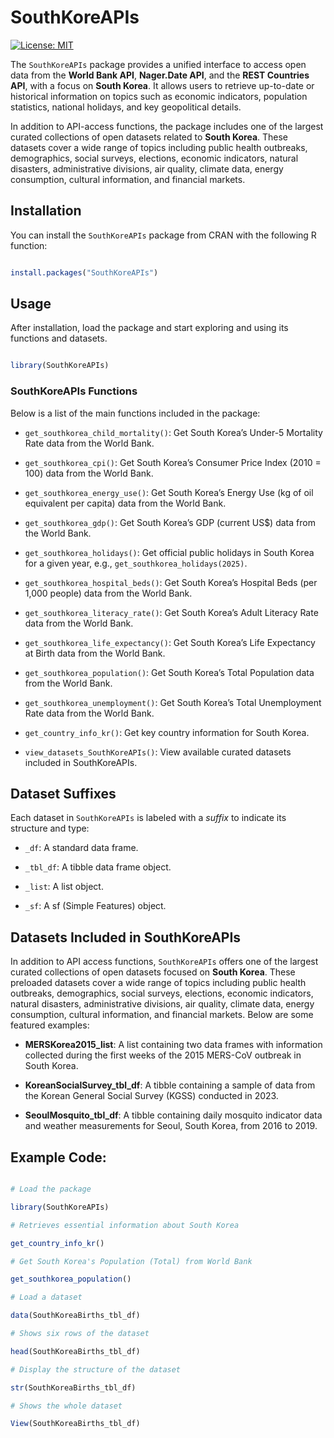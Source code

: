 # SouthKoreAPIs

[![License: MIT](https://img.shields.io/badge/license-MIT-blue.svg)](LICENSE)

The `SouthKoreAPIs` package provides a unified interface to access open data from the **World Bank API**, **Nager.Date API**, and the **REST Countries API**, with a focus on **South Korea**. It allows users to retrieve up-to-date or historical information on topics such as economic indicators, population statistics, national holidays, and key geopolitical details.

In addition to API-access functions, the package includes one of the largest curated collections of open datasets related to **South Korea**. These datasets cover a wide range of topics including public health outbreaks, demographics, social surveys, elections, economic indicators, natural disasters, administrative divisions, air quality, climate data, energy consumption, cultural information, and financial markets.


## Installation

You can install the `SouthKoreAPIs` package from CRAN with the following R function:

```R

install.packages("SouthKoreAPIs")

```


## Usage

After installation, load the package and start exploring and using its functions and datasets.

```R

library(SouthKoreAPIs)

```

### SouthKoreAPIs Functions

Below is a list of the main functions included in the package:

- `get_southkorea_child_mortality()`: Get South Korea’s Under-5 Mortality Rate data from the World Bank.

- `get_southkorea_cpi()`: Get South Korea’s Consumer Price Index (2010 = 100) data from the World Bank.

- `get_southkorea_energy_use()`: Get South Korea’s Energy Use (kg of oil equivalent per capita) data from the World Bank.

- `get_southkorea_gdp()`: Get South Korea’s GDP (current US$) data from the World Bank.

- `get_southkorea_holidays()`: Get official public holidays in South Korea for a given year, e.g., `get_southkorea_holidays(2025)`.

- `get_southkorea_hospital_beds()`: Get South Korea’s Hospital Beds (per 1,000 people) data from the World Bank.

- `get_southkorea_literacy_rate()`: Get South Korea’s Adult Literacy Rate data from the World Bank.

- `get_southkorea_life_expectancy()`: Get South Korea’s Life Expectancy at Birth data from the World Bank.

- `get_southkorea_population()`: Get South Korea’s Total Population data from the World Bank.

- `get_southkorea_unemployment()`: Get South Korea’s Total Unemployment Rate data from the World Bank.

- `get_country_info_kr()`: Get key country information for South Korea.

- `view_datasets_SouthKoreAPIs()`: View available curated datasets included in SouthKoreAPIs.

## Dataset Suffixes

Each dataset in `SouthKoreAPIs` is labeled with a *suffix* to indicate its structure and type:

- `_df`: A standard data frame.

- `_tbl_df`: A tibble data frame object.

- `_list`: A list object.

- `_sf`: A sf (Simple Features) object.


## Datasets Included in SouthKoreAPIs

In addition to API access functions, `SouthKoreAPIs` offers one of the largest curated collections of open datasets focused on **South Korea**. These preloaded datasets cover a wide range of topics including public health outbreaks, demographics, social surveys, elections, economic indicators, natural disasters, administrative divisions, air quality, climate data, energy consumption, cultural information, and financial markets. Below are some featured examples:

- **MERSKorea2015_list**: A list containing two data frames with information collected during the first weeks of the 2015 MERS-CoV outbreak in South Korea.

- **KoreanSocialSurvey_tbl_df**: A tibble containing a sample of data from the Korean General Social Survey (KGSS) conducted in 2023.

- **SeoulMosquito_tbl_df**: A tibble containing daily mosquito indicator data and weather measurements for Seoul, South Korea, from 2016 to 2019.


## Example Code:

```R

# Load the package

library(SouthKoreAPIs)

# Retrieves essential information about South Korea

get_country_info_kr()

# Get South Korea's Population (Total) from World Bank

get_southkorea_population()

# Load a dataset

data(SouthKoreaBirths_tbl_df)

# Shows six rows of the dataset

head(SouthKoreaBirths_tbl_df)

# Display the structure of the dataset

str(SouthKoreaBirths_tbl_df)

# Shows the whole dataset

View(SouthKoreaBirths_tbl_df)


```
